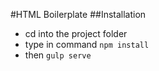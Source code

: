 #HTML Boilerplate
##Installation
* cd into the project folder
* type in command `npm install`
* then `gulp serve`